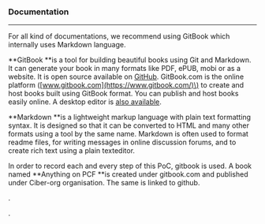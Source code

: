 ### Documentation

---

For all kind of documentations, we recommend using GitBook which internally uses Markdown language.

**GitBook **is a tool for building beautiful books using Git and Markdown. It can generate your book in many formats like PDF, ePUB, mobi or as a website. It is open source available on [GitHub](https://github.com/GitbookIO/gitbook). GitBook.com is the online platform \([www.gitbook.com](https://www.gitbook.com/)\) to create and host books built using GitBook format. You can publish and host books easily online. A desktop editor is [also available](https://www.gitbook.com/editor).

**Markdown **is a lightweight markup language with plain text formatting syntax. It is designed so that it can be converted to HTML and many other formats using a tool by the same name. Markdown is often used to format readme files, for writing messages in online discussion forums, and to create rich text using a plain texteditor.

In order to record each and every step of this PoC, gitbook is used. A book named **Anything on PCF **is created under gitbook.com and published under Ciber-org organisation. The same is linked to github.



.

.


